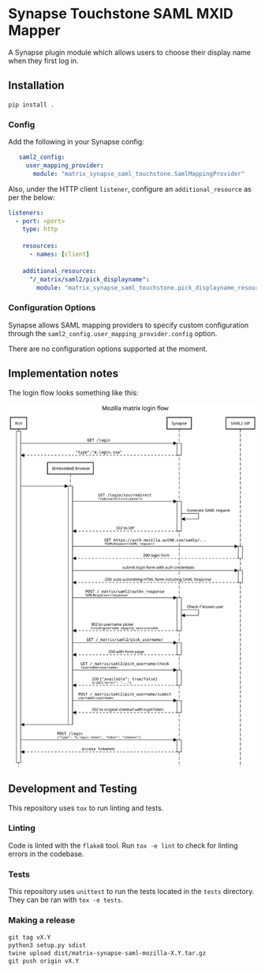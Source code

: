 # Synapse Touchstone SAML MXID Mapper

A Synapse plugin module which allows users to choose their display name when they
first log in.

## Installation

```
pip install .
```

### Config

Add the following in your Synapse config:

```yaml
   saml2_config:
     user_mapping_provider:
       module: "matrix_synapse_saml_touchstone.SamlMappingProvider"
```

Also, under the HTTP client `listener`, configure an `additional_resource` as per
the below:

```yaml
listeners:
  - port: <port>
    type: http

    resources:
      - names: [client]

    additional_resources:
      "/_matrix/saml2/pick_displayname":
        module: "matrix_synapse_saml_touchstone.pick_displayname_resource"
```

### Configuration Options

Synapse allows SAML mapping providers to specify custom configuration through the
`saml2_config.user_mapping_provider.config` option.

There are no configuration options supported at the moment.

## Implementation notes

The login flow looks something like this:

![login flow](https://raw.githubusercontent.com/matrix-org/matrix-synapse-saml-mozilla/master/doc/login_flow.svg?sanitize=true)

## Development and Testing

This repository uses `tox` to run linting and tests.

### Linting

Code is linted with the `flake8` tool. Run `tox -e lint` to check for linting
errors in the codebase.

### Tests

This repository uses `unittest` to run the tests located in the `tests`
directory. They can be ran with `tox -e tests`.

### Making a release

```
git tag vX.Y
python3 setup.py sdist
twine upload dist/matrix-synapse-saml-mozilla-X.Y.tar.gz
git push origin vX.Y
```
